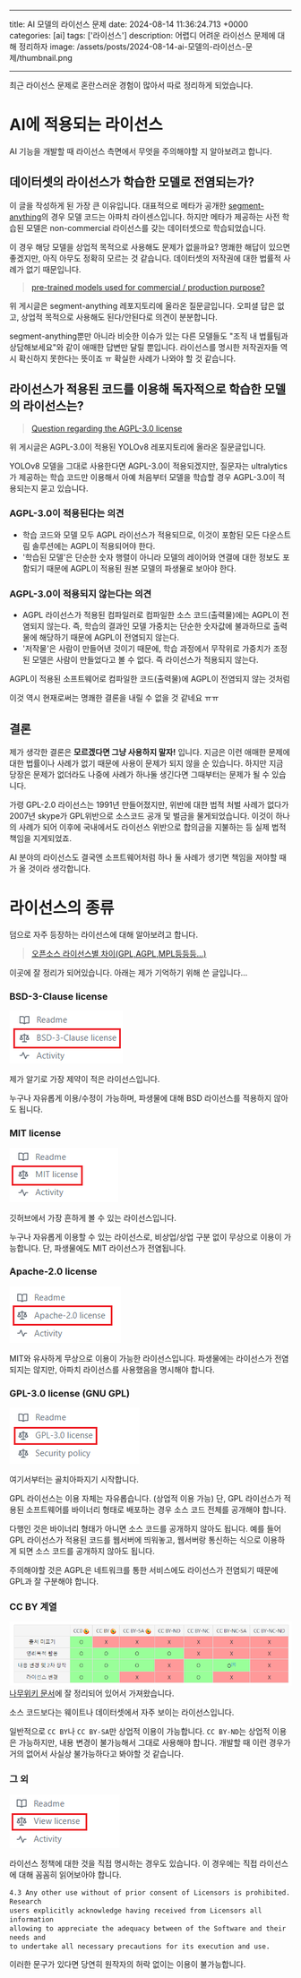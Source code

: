 

---
title: AI 모델의 라이선스 문제
date: 2024-08-14 11:36:24.713 +0000
categories: [ai]
tags: ['라이선스']
description: 어렵디 어려운 라이선스 문제에 대해 정리하자
image: /assets/posts/2024-08-14-ai-모델의-라이선스-문제/thumbnail.png

---

최근 라이선스 문제로 혼란스러운 경험이 많아서 따로 정리하게 되었습니다.

# AI에 적용되는 라이선스

AI 기능을 개발할 때 라이선스 측면에서 무엇을 주의해야할 지 알아보려고 합니다.

## 데이터셋의 라이선스가 학습한 모델로 전염되는가?

이 글을 작성하게 된 가장 큰 이유입니다.
대표적으로 메타가 공개한 [segment-anything](https://github.com/facebookresearch/segment-anything)의 경우 모델 코드는 아파치 라이센스입니다.
하지만 메타가 제공하는 사전 학습된 모델은 non-commercial 라이선스를 갖는 데이터셋으로 학습되었습니다.

이 경우 해당 모델을 상업적 목적으로 사용해도 문제가 없을까요?
명쾌한 해답이 있으면 좋겠지만, 아직 아무도 정확히 모르는 것 같습니다.
데이터셋의 저작권에 대한 법률적 사례가 없기 때문입니다.

> [pre-trained models used for commercial / production purpose?](https://github.com/facebookresearch/segment-anything/issues/63)

위 게시글은 segment-anything 레포지토리에 올라온 질문글입니다.
오피셜 답은 없고, 상업적 목적으로 사용해도 된다/안된다로 의견이 분분합니다.

segment-anything뿐만 아니라 비슷한 이슈가 있는 다른 모델들도 "조직 내 법률팀과 상담해보세요"와 같이 애매한 답변만 달릴 뿐입니다.
라이선스를 명시한 저작권자들 역시 확신하지 못한다는 뜻이죠 ㅠ
확실한 사례가 나와야 할 것 같습니다.  

## 라이선스가 적용된 코드를 이용해 독자적으로 학습한 모델의 라이선스는?

> [Question regarding the AGPL-3.0 license](https://github.com/ultralytics/ultralytics/issues/2129)

위 게시글은 AGPL-3.0이 적용된 YOLOv8 레포지토리에 올라온 질문글입니다.

YOLOv8 모델을 그대로 사용한다면 AGPL-3.0이 적용되겠지만, 
질문자는 ultralytics가 제공하는 학습 코드만 이용해서 아예 처음부터 모델을 학습할 경우 AGPL-3.0이 적용되는지 묻고 있습니다.

### AGPL-3.0이 적용된다는 의견
- 학습 코드와 모델 모두 AGPL 라이선스가 적용되므로, 이것이 포함된 모든 다운스트림 솔루션에는 AGPL이 적용되어야 한다.
- '학습된 모델'은 단순한 숫자 행렬이 아니라 모델의 레이어와 연결에 대한 정보도 포함되기 때문에 AGPL이 적용된 원본 모델의 파생물로 보아야 한다.

### AGPL-3.0이 적용되지 않는다는 의견
- AGPL 라이선스가 적용된 컴파일러로 컴파일한 소스 코드(출력물)에는 AGPL이 전염되지 않는다. 즉, 학습의 결과인 모델 가중치는 단순한 숫자값에 불과하므로 출력물에 해당하기 때문에 AGPL이 전염되지 않는다.
- '저작물'은 사람이 만들어낸 것이기 때문에, 학습 과정에서 무작위로 가중치가 조정된 모델은 사람이 만들었다고 볼 수 없다. 즉 라이선스가 적용되지 않는다.

AGPL이 적용된 소프트웨어로 컴파일한 코드(출력물)에 AGPL이 전염되지 않는 것처럼

이것 역시 현재로써는 명쾌한 결론을 내릴 수 없을 것 같네요 ㅠㅠ

## 결론

제가 생각한 결론은 **모르겠다면 그냥 사용하지 말자!** 입니다.
지금은 이런 애매한 문제에 대한 법률이나 사례가 없기 때문에 사용이 문제가 되지 않을 순 있습니다.
하지만 지금 당장은 문제가 없더라도 나중에 사례가 하나둘 생긴다면 그때부터는 문제가 될 수 있습니다. 

가령 GPL-2.0 라이선스는 1991년 만들어졌지만, 위반에 대한 법적 처벌 사례가 없다가 2007년 skype가 GPL위반으로 소스코드 공개 및 벌금을 물게되었습니다. 이것이 하나의 사례가 되어 이후에 국내에서도 라이선스 위반으로 합의금을 지불하는 등 실제 법적 책임을 지게되었죠.

AI 분야의 라이선스도 결국엔 소프트웨어처럼 하나 둘 사례가 생기면 책임을 져야할 때가 올 것이라 생각합니다.


# 라이선스의 종류

덤으로 자주 등장하는 라이선스에 대해 알아보려고 합니다.

> [오픈소스 라이선스별 차이(GPL,AGPL,MPL등등등...)](https://okky.kr/articles/450248)

이곳에 잘 정리가 되어있습니다.
아래는 제가 기억하기 위해 쓴 글입니다...

### BSD-3-Clause license

![](/assets/posts/2024-08-14-ai-모델의-라이선스-문제/img0.png)

제가 알기로 가장 제약이 적은 라이선스입니다.

누구나 자유롭게 이용/수정이 가능하며, 파생물에 대해 BSD 라이선스를 적용하지 않아도 됩니다.

### MIT license

![](/assets/posts/2024-08-14-ai-모델의-라이선스-문제/img1.png)

깃허브에서 가장 흔하게 볼 수 있는 라이선스입니다.

누구나 자유롭게 이용할 수 있는 라이선스로, 비상업/상업 구분 없이 무상으로 이용이 가능합니다.
단, 파생물에도 MIT 라이선스가 전염됩니다.

### Apache-2.0 license

![](/assets/posts/2024-08-14-ai-모델의-라이선스-문제/img2.png)

MIT와 유사하게 무상으로 이용이 가능한 라이선스입니다.
파생물에는 라이선스가 전염되지는 않지만, 아파치 라이선스를 사용했음을 명시해야 합니다.

### GPL-3.0 license (GNU GPL)

![](/assets/posts/2024-08-14-ai-모델의-라이선스-문제/img3.png)

여기서부터는 골치아파지기 시작합니다.

GPL 라이선스는 이용 자체는 자유롭습니다. (상업적 이용 가능)
단, GPL 라이선스가 적용된 소프트웨어를 바이너리 형태로 배포하는 경우 소스 코드 전체를 공개해야 합니다.

다행인 것은 바이너리 형태가 아니면 소스 코드를 공개하지 않아도 됩니다.
예를 들어 GPL 라이선스가 적용된 코드를 웹서버에 띄워놓고, 웹서버랑 통신하는 식으로 이용하게 되면 소스 코드를 공개하지 않아도 됩니다.

주의해야할 것은 AGPL은 네트워크를 통한 서비스에도 라이선스가 전염되기 때문에 GPL과 잘 구분해야 합니다.

### CC BY 계열

![](/assets/posts/2024-08-14-ai-모델의-라이선스-문제/img4.png)
[나무위키 문서](https://namu.wiki/w/%ED%81%AC%EB%A6%AC%EC%97%90%EC%9D%B4%ED%8B%B0%EB%B8%8C%20%EC%BB%A4%EB%A8%BC%EC%A6%88%20%EB%9D%BC%EC%9D%B4%EC%84%A0%EC%8A%A4)에 잘 정리되어 있어서 가져왔습니다.

소스 코드보다는 웨이트나 데이터셋에서 자주 보이는 라이선스입니다.

일반적으로 `CC BY`나 `CC BY-SA`만 상업적 이용이 가능합니다. 
`CC BY-ND`는 상업적 이용은 가능하지만, 내용 변경이 불가능해서 그대로 사용해야 합니다. 
개발할 때 이런 경우가 거의 없어서 사실상 불가능하다고 봐야할 것 같습니다.

### 그 외

![](/assets/posts/2024-08-14-ai-모델의-라이선스-문제/img5.png)

라이선스 정책에 대한 것을 직접 명시하는 경우도 있습니다.
이 경우에는 직접 라이선스에 대해 꼼꼼히 읽어보아야 합니다.

```
4.3 Any other use without of prior consent of Licensors is prohibited. Research
users explicitly acknowledge having received from Licensors all information
allowing to appreciate the adequacy between of the Software and their needs and
to undertake all necessary precautions for its execution and use.
```

이러한 문구가 있다면 당연히 원작자의 허락 없이는 이용이 불가능합니다.

        